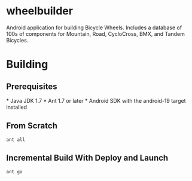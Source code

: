 wheelbuilder
============

Android application for building Bicycle Wheels.  Includes a database of 100s of components for Mountain, Road, CycloCross, BMX, and Tandem Bicycles.


<h1>Building</h1>

<h2>Prerequisites</h2>
* Java JDK 1.7
* Ant 1.7 or later
* Android SDK with the android-19 target installed

<h2>From Scratch</h2>
<code>ant all</code>

<h2>Incremental Build With Deploy and Launch</h2>
<code>ant go</code>

